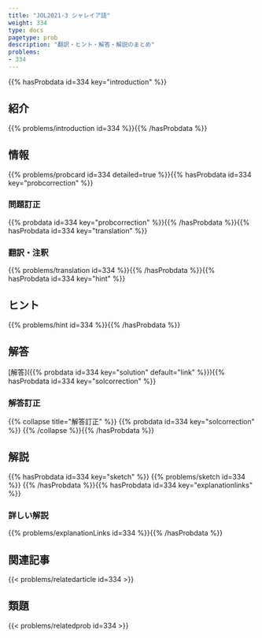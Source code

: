 ```yaml
---
title: "JOL2021-3 シャレイア語"
weight: 334
type: docs
pagetype: prob
description: "翻訳・ヒント・解答・解説のまとめ"
problems: 
- 334
---
```


{{% hasProbdata id=334 key="introduction" %}}

## 紹介

{{% problems/introduction id=334 %}}{{% /hasProbdata %}}

## 情報

{{% problems/probcard id=334 detailed=true %}}{{% hasProbdata id=334 key="probcorrection" %}}

### 問題訂正

{{% probdata id=334 key="probcorrection" %}}{{% /hasProbdata %}}{{% hasProbdata id=334 key="translation" %}}

### 翻訳・注釈

{{% problems/translation id=334 %}}{{% /hasProbdata %}}{{% hasProbdata id=334 key="hint" %}}

## ヒント

{{% problems/hint id=334 %}}{{% /hasProbdata %}}

## 解答

[解答]({{% probdata id=334 key="solution" default="link" %}}){{% hasProbdata id=334 key="solcorrection" %}}

### 解答訂正

{{% collapse title="解答訂正" %}}
{{% probdata id=334 key="solcorrection" %}}
{{% /collapse %}}{{% /hasProbdata %}}

## 解説

{{% hasProbdata id=334 key="sketch" %}}
{{% problems/sketch id=334 %}}
{{% /hasProbdata %}}{{% hasProbdata id=334 key="explanationlinks" %}}

### 詳しい解説

{{% problems/explanationLinks id=334 %}}{{% /hasProbdata %}}

## 関連記事

{{< problems/relatedarticle id=334 >}}

## 類題

{{< problems/relatedprob id=334 >}}
